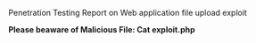Penetration Testing Report on Web application file upload exploit

****Please beaware of Malicious File: Cat exploit.php****
